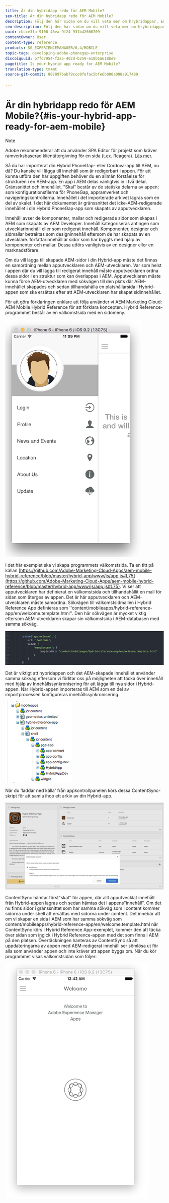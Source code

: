```yaml
---
title: Är din hybridapp redo för AEM Mobile?
seo-title: Är din hybridapp redo för AEM Mobile?
description: Följ den här sidan om du vill veta mer om hrybridappar. En app i AEM delas vanligtvis in i två delar. "shell" och "content" och den här sidan ger mer information om dessa ämnen.
seo-description: Följ den här sidan om du vill veta mer om hrybridappar. En app i AEM delas vanligtvis in i två delar. "shell" och "content" och den här sidan ger mer information om dessa ämnen.
uuid: cbcce3fa-9100-46ea-9f24-931b42666709
contentOwner: User
content-type: reference
products: SG_EXPERIENCEMANAGER/6.4/MOBILE
topic-tags: developing-adobe-phonegap-enterprise
discoiquuid: b7fd7954-f2a5-402d-b259-e18b5a618be9
pagetitle: Is your hybrid app ready for AEM Mobile?
translation-type: tm+mt
source-git-commit: 8078976ab79ccc0fefac5bfe6b000a008a917489

---
```



# Är din hybridapp redo för AEM Mobile?{#is-your-hybrid-app-ready-for-aem-mobile}

>[!NOTE]
>
>Adobe rekommenderar att du använder SPA Editor för projekt som kräver ramverksbaserad klientåtergivning för en sida (t.ex. Reagera). [Läs mer](/help/sites-developing/spa-overview.md).

Så du har importerat din Hybrid PhoneGap- eller Cordova-app till AEM, nu då? Du kanske vill lägga till innehåll som är redigerbart i appen. För att kunna utföra den här uppgiften behöver du en allmän förståelse för strukturen i en AEM-app. En app i AEM delas vanligtvis in i två delar. Gränssnittet och innehållet. &quot;Skal&quot; består av de statiska delarna av appen; som konfigurationsfilerna för PhoneGap, appramverket och navigeringskontrollerna. Innehållet i det importerade arkivet lagras som en del av skalet. I det här dokumentet är gränssnittet det icke-AEM-redigerade innehållet i din Hybrid PhoneGap-app som skapats av apputvecklaren.

Innehåll avser de komponenter, mallar och redigerade sidor som skapas i AEM som skapats av AEM Developer. Innehåll kategoriseras antingen som utvecklarinnehåll eller som redigerat innehåll. Komponenter, designer och sidmallar betraktas som designinnehåll eftersom de har skapats av en utvecklare. författarinnehåll är sidor som har byggts med hjälp av komponenter och mallar. Dessa utförs vanligtvis av en designer eller en marknadsförare.

Om du vill lägga till skapade AEM-sidor i din Hybrid-app måste det finnas en samordning mellan apputvecklaren och AEM-utvecklaren. Var som helst i appen där du vill lägga till redigerat innehåll måste apputvecklaren ordna dessa sidor i en struktur som kan överlappas i AEM. Apputvecklaren måste kunna förse AEM-utvecklaren med sökvägen till den plats där AEM-innehållet skapades och sedan tillhandahålla en platshållarsida i Hybrid-appen som ska ersättas efter att AEM-utvecklaren har skapat sidinnehållet.

För att göra förklaringen enklare att följa använder vi AEM Marketing Cloud: AEM Mobile Hybrid Reference för att förklara koncepten. Hybrid Reference-programmet består av en välkomstsida med en sidomeny.

![chlimage_1-76](assets/chlimage_1-76.png)

I det här exemplet ska vi skapa programmets välkomstsida. Ta en titt på källan [https://github.com/Adobe-Marketing-Cloud-Apps/aem-mobile-hybrid-reference/blob/master/hybrid-app/www/js/app.js#L75](https://github.com/Adobe-Marketing-Cloud-Apps/aem-mobile-hybrid-reference/blob/master/hybrid-app/www/js/app.js#L75). Vi ser att apputvecklaren har definierat en välkomstsida och tillhandahållit en mall för sidan som återges av appen. Det är här apputvecklaren och AEM-utvecklaren måste samordna. Sökvägen till välkomstsidmallen i Hybrid Reference App definieras som &#39;&#39;content/mobileapps/hybrid-reference-app/en/welcome.template.html&#39;&#39;. Den här sökvägen är mycket viktig eftersom AEM-utvecklaren skapar sin välkomstsida i AEM-databasen med samma sökväg.

![chlimage_1-77](assets/chlimage_1-77.png)

Det är viktigt att hybridappen och det AEM-skapade innehållet använder samma sökväg eftersom vi förlitar oss på möjligheten att täcka över innehåll med hjälp av Innehållssynkronisering för att lägga till nya sidor i Hybrid-appen. När Hybrid-appen importeras till AEM som en del av importprocessen konfigureras innehållssynkronisering.

![chlimage_1-78](assets/chlimage_1-78.png)

När du &#39;laddar ned källa&#39; från appkontrollpanelen körs dessa ContentSync-skript för att samla ihop ett arkiv av din Hybrid-app.

![chlimage_1-79](assets/chlimage_1-79.png)

ContentSync hämtar först&quot;skal&quot; för appen, där allt apputvecklat innehåll från Hybrid-appen lagras och sedan hämtas det i appens&quot;innehåll&quot;. Om det nu finns sidor i gränssnittet som har samma sökväg som i content kommer sidorna under shell att ersättas med sidorna under content. Det innebär att om vi skapar en sida i AEM som har samma sökväg som content/mobileapps/hybrid-reference-app/en/welcome.template.html när ContentSync körs i Hybrid Reference App-exemplet, kommer den att täcka över sidan som ingick i Hybrid Reference-appen med det som finns i AEM på den platsen. Övertäckningen hanteras av ContentSync så att uppdateringarna av appen med AEM-redigerat innehåll ser sömlösa ut för alla som använder appen och inte kräver att appen byggs om. När du kör programmet visas välkomstsidan som följer:

![chlimage_1-80](assets/chlimage_1-80.png)
